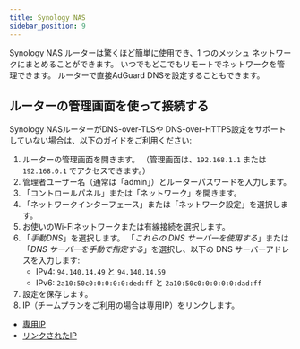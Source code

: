 ```yaml
---
title: Synology NAS
sidebar_position: 9
---
```


Synology NAS ルーターは驚くほど簡単に使用でき、1 つのメッシュ ネットワークにまとめることができます。 いつでもどこでもリモートでネットワークを管理できます。 ルーターで直接AdGuard DNSを設定することもできます。

## ルーターの管理画面を使って接続する

Synology NASルーターがDNS-over-TLSや DNS-over-HTTPS設定をサポートしていない場合は、以下のガイドをご利用ください:

1. ルーターの管理画面を開きます。 （管理画面は、`192.168.1.1` または `192.168.0.1` でアクセスできます。）
2. 管理者ユーザー名（通常は「admin」）とルーターパスワードを入力します。
3. 「コントロールパネル」または「ネットワーク」を開きます。
4. 「ネットワークインターフェース」または「ネットワーク設定」を選択します。
5. お使いのWi-Fiネットワークまたは有線接続を選択します。
6. 「_手動DNS_」を選択します。 「_これらの DNS サーバーを使用する_」または 「_DNS サーバーを手動で指定する_」を選択し、以下の DNS サーバーアドレスを入力します:
   - IPv4: `94.140.14.49` と `94.140.14.59`
   - IPv6: `2a10:50c0:0:0:0:0:ded:ff` と `2a10:50c0:0:0:0:0:dad:ff`
7. 設定を保存します。
8. IP（チームプランをご利用の場合は専用IP）をリンクします。

- [専用IP](/private-dns/connect-devices/other-options/dedicated-ip.md)
- [リンクされたIP](private-dns/connect-devices/other-options/linked-ip.md)
